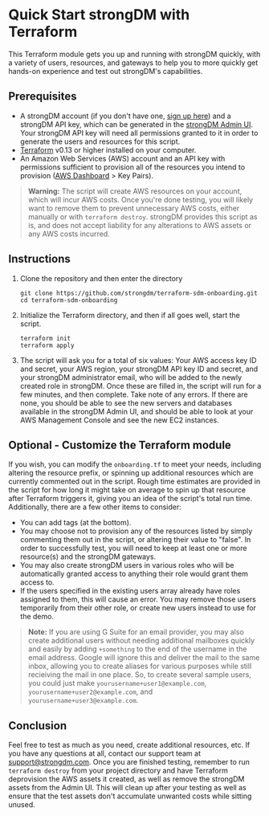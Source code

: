 # Quick Start strongDM with Terraform

This Terraform module gets you up and running with strongDM quickly, with a variety of users, resources, and gateways to help you to more quickly get hands-on experience and test out strongDM's capabilities.

## Prerequisites

* A strongDM account (if you don't have one, [sign up here](https://www.strongdm.com/signup-contact/)) and a strongDM API key, which can be generated in the <a href="https://app.strongdm.com/app/settings" target="_blank">strongDM Admin UI</a>. Your strongDM API key will need all permissions granted to it in order to generate the users and resources for this script.
* [Terraform](https://learn.hashicorp.com/tutorials/terraform/install-cli) v0.13 or higher installed on your computer.
* An Amazon Web Services (AWS) account and an API key with permissions sufficient to provision all of the resources you intend to provision ([AWS Dashboard](https://console.aws.amazon.com/ec2/v2/home) > Key Pairs).

> **Warning:** The script will create AWS resources on your account, which will incur AWS costs. Once you're done testing, you will likely want to remove them to prevent unnecessary AWS costs, either manually or with `terraform destroy`. strongDM provides this script as is, and does not accept liability for any alterations to AWS assets or any AWS costs incurred.

## Instructions

1. Clone the repository and then enter the directory
    ```
    git clone https://github.com/strongdm/terraform-sdm-onboarding.git
    cd terraform-sdm-onboarding
    ```
2. Initialize the Terraform directory, and then if all goes well, start the script.
    ```
    terraform init
    terraform apply
    ```
3. The script will ask you for a total of six values: Your AWS access key ID and secret, your AWS region, your strongDM API key ID and secret, and your strongDM administrator email, who will be added to the newly created role in strongDM. Once these are filled in, the script will run for a few minutes, and then complete. Take note of any errors. If there are none, you should be able to see the new servers and databases available in the strongDM Admin UI, and should be able to look at your AWS Management Console and see the new EC2 instances.

## Optional - Customize the Terraform module

If you wish, you can modify the `onboarding.tf` to meet your needs, including altering the resource prefix, or spinning up additional resources which are currently commented out in the script. Rough time estimates are provided in the script for how long it might take on average to spin up that resource after Terraform triggers it, giving you an idea of the script's total run time. Additionally, there are a few other items to consider:

* You can add tags (at the bottom).
* You may choose not to provision any of the resources listed by simply commenting them out in the script, or altering their value to "false". In order to successfully test, you will need to keep at least one or more resource(s) and the strongDM gateways.
* You may also create strongDM users in various roles who will be automatically granted access to anything their role would grant them access to.
* If the users specified in the existing users array already have roles assigned to them, this will cause an error. You may remove those users temporarily from their other role, or create new users instead to use for the demo.

> **Note:** If you are using G Suite for an email provider, you may also create additional users without needing additional mailboxes quickly and easily by adding `+something` to the end of the username in the email address. Google will ignore this and deliver the mail to the same inbox, allowing you to create aliases for various purposes while still recieiving the mail in one place. So, to create several sample users, you could just make `yourusername+user1@example.com`, `yourusername+user2@example.com`, and `yourusername+user3@example.com`.

## Conclusion

Feel free to test as much as you need, create additional resources, etc. If you have any questions at all, contact our support team at [support@strongdm.com](mailto:support@strongdm.com). Once you are finished testing, remember to run `terraform destroy` from your project directory and have Terraform deprovision the AWS assets it created, as well as remove the strongDM assets from the Admin UI. This will clean up after your testing as well as ensure that the test assets don't accumulate unwanted costs while sitting unused.
